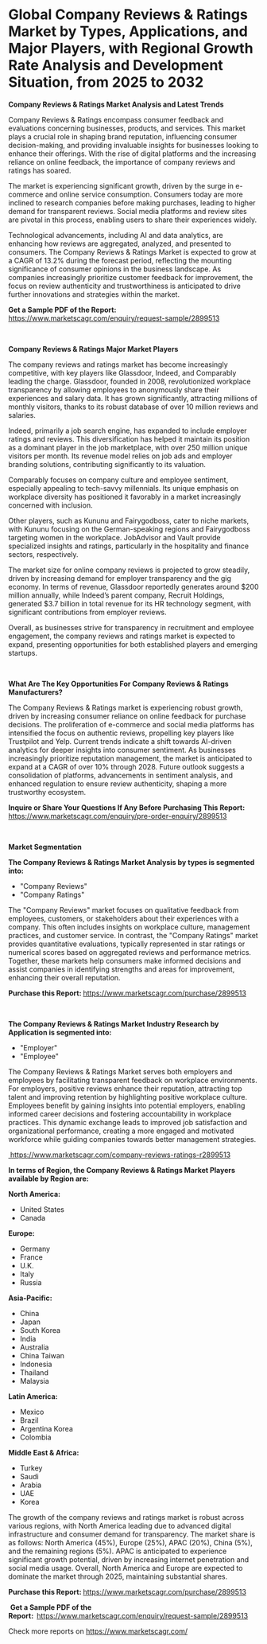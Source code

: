 <p><h1>Global Company Reviews & Ratings Market by Types, Applications, and Major Players, with Regional Growth Rate Analysis and Development Situation, from 2025 to 2032</h1></p><p><strong>Company Reviews & Ratings Market Analysis and Latest Trends</strong></p>
<p><p>Company Reviews & Ratings encompass consumer feedback and evaluations concerning businesses, products, and services. This market plays a crucial role in shaping brand reputation, influencing consumer decision-making, and providing invaluable insights for businesses looking to enhance their offerings. With the rise of digital platforms and the increasing reliance on online feedback, the importance of company reviews and ratings has soared.</p><p>The market is experiencing significant growth, driven by the surge in e-commerce and online service consumption. Consumers today are more inclined to research companies before making purchases, leading to higher demand for transparent reviews. Social media platforms and review sites are pivotal in this process, enabling users to share their experiences widely.</p><p>Technological advancements, including AI and data analytics, are enhancing how reviews are aggregated, analyzed, and presented to consumers. The Company Reviews & Ratings Market is expected to grow at a CAGR of 13.2% during the forecast period, reflecting the mounting significance of consumer opinions in the business landscape. As companies increasingly prioritize customer feedback for improvement, the focus on review authenticity and trustworthiness is anticipated to drive further innovations and strategies within the market.</p></p>
<p><strong>Get a Sample PDF of the Report:&nbsp;</strong> <a href="https://www.marketscagr.com/enquiry/request-sample/2899513?utm_campaign=2116&utm_medium=2&utm_source=Github&utm_content=ia&utm_term=16032025&utm_id=company-reviews-ratings">https://www.marketscagr.com/enquiry/request-sample/2899513</a></p>
<p>&nbsp;</p>
<p><strong>Company Reviews & Ratings Major Market Players</strong></p>
<p><p>The company reviews and ratings market has become increasingly competitive, with key players like Glassdoor, Indeed, and Comparably leading the charge. Glassdoor, founded in 2008, revolutionized workplace transparency by allowing employees to anonymously share their experiences and salary data. It has grown significantly, attracting millions of monthly visitors, thanks to its robust database of over 10 million reviews and salaries.</p><p>Indeed, primarily a job search engine, has expanded to include employer ratings and reviews. This diversification has helped it maintain its position as a dominant player in the job marketplace, with over 250 million unique visitors per month. Its revenue model relies on job ads and employer branding solutions, contributing significantly to its valuation.</p><p>Comparably focuses on company culture and employee sentiment, especially appealing to tech-savvy millennials. Its unique emphasis on workplace diversity has positioned it favorably in a market increasingly concerned with inclusion. </p><p>Other players, such as Kununu and Fairygodboss, cater to niche markets, with Kununu focusing on the German-speaking regions and Fairygodboss targeting women in the workplace. JobAdvisor and Vault provide specialized insights and ratings, particularly in the hospitality and finance sectors, respectively.</p><p>The market size for online company reviews is projected to grow steadily, driven by increasing demand for employer transparency and the gig economy. In terms of revenue, Glassdoor reportedly generates around $200 million annually, while Indeed’s parent company, Recruit Holdings, generated $3.7 billion in total revenue for its HR technology segment, with significant contributions from employer reviews.</p><p>Overall, as businesses strive for transparency in recruitment and employee engagement, the company reviews and ratings market is expected to expand, presenting opportunities for both established players and emerging startups.</p></p>
<p>&nbsp;</p>
<p><strong>What Are The Key Opportunities For Company Reviews & Ratings Manufacturers?</strong></p>
<p><p>The Company Reviews & Ratings market is experiencing robust growth, driven by increasing consumer reliance on online feedback for purchase decisions. The proliferation of e-commerce and social media platforms has intensified the focus on authentic reviews, propelling key players like Trustpilot and Yelp. Current trends indicate a shift towards AI-driven analytics for deeper insights into consumer sentiment. As businesses increasingly prioritize reputation management, the market is anticipated to expand at a CAGR of over 10% through 2028. Future outlook suggests a consolidation of platforms, advancements in sentiment analysis, and enhanced regulation to ensure review authenticity, shaping a more trustworthy ecosystem.</p></p>
<p><strong>Inquire or Share Your Questions If Any Before Purchasing This Report:</strong> <a href="https://www.marketscagr.com/enquiry/pre-order-enquiry/2899513?utm_campaign=2116&utm_medium=2&utm_source=Github&utm_content=ia&utm_term=16032025&utm_id=company-reviews-ratings">https://www.marketscagr.com/enquiry/pre-order-enquiry/2899513</a></p>
<p>&nbsp;</p>
<p><strong>Market Segmentation</strong></p>
<p><strong>The Company Reviews & Ratings Market Analysis by types is segmented into:</strong></p>
<p><ul><li>"Company Reviews"</li><li>"Company Ratings"</li></ul></p>
<p><p>The "Company Reviews" market focuses on qualitative feedback from employees, customers, or stakeholders about their experiences with a company. This often includes insights on workplace culture, management practices, and customer service. In contrast, the "Company Ratings" market provides quantitative evaluations, typically represented in star ratings or numerical scores based on aggregated reviews and performance metrics. Together, these markets help consumers make informed decisions and assist companies in identifying strengths and areas for improvement, enhancing their overall reputation.</p></p>
<p><strong>Purchase this Report:&nbsp;</strong><a href="https://www.marketscagr.com/purchase/2899513?utm_campaign=2116&utm_medium=2&utm_source=Github&utm_content=ia&utm_term=16032025&utm_id=company-reviews-ratings">https://www.marketscagr.com/purchase/2899513</a></p>
<p>&nbsp;</p>
<p><strong>The Company Reviews & Ratings Market Industry Research by Application is segmented into:</strong></p>
<p><ul><li>"Employer"</li><li>"Employee"</li></ul></p>
<p><p>The Company Reviews & Ratings Market serves both employers and employees by facilitating transparent feedback on workplace environments. For employers, positive reviews enhance their reputation, attracting top talent and improving retention by highlighting positive workplace culture. Employees benefit by gaining insights into potential employers, enabling informed career decisions and fostering accountability in workplace practices. This dynamic exchange leads to improved job satisfaction and organizational performance, creating a more engaged and motivated workforce while guiding companies towards better management strategies.</p></p>
<p><a href="https://www.marketscagr.com/company-reviews-ratings-r2899513?utm_campaign=2116&utm_medium=2&utm_source=Github&utm_content=ia&utm_term=16032025&utm_id=company-reviews-ratings">&nbsp;https://www.marketscagr.com/company-reviews-ratings-r2899513</a></p>
<p><strong>In terms of Region, the Company Reviews & Ratings Market Players available by Region are:</strong></p>
<p>
    <p> <strong> North America: </strong>
        <ul>
            <li>United States</li>
            <li>Canada</li>
        </ul>
        </p> 
    <p> <strong> Europe: </strong>
        <ul>
            <li>Germany</li>
            <li>France</li>
            <li>U.K.</li>
            <li>Italy</li>
            <li>Russia</li>
        </ul>
        </p> 
    <p> <strong> Asia-Pacific: </strong>
        <ul>
            <li>China</li>
            <li>Japan</li>
            <li>South Korea</li>
            <li>India</li>
            <li>Australia</li>
            <li>China Taiwan</li>
            <li>Indonesia</li>
            <li>Thailand</li>
            <li>Malaysia</li>
        </ul>
        </p> 
    <p> <strong> Latin America: </strong>
        <ul>
            <li>Mexico</li>
            <li>Brazil</li>
            <li>Argentina Korea</li>
            <li>Colombia</li>
        </ul>
        </p> 
    <p> <strong> Middle East & Africa: </strong>
        <ul>
            <li>Turkey</li>
            <li>Saudi</li>
            <li>Arabia</li>
            <li>UAE</li>
            <li>Korea</li>
        </ul>
    </p>
    </p>
<p><p>The growth of the company reviews and ratings market is robust across various regions, with North America leading due to advanced digital infrastructure and consumer demand for transparency. The market share is as follows: North America (45%), Europe (25%), APAC (20%), China (5%), and the remaining regions (5%). APAC is anticipated to experience significant growth potential, driven by increasing internet penetration and social media usage. Overall, North America and Europe are expected to dominate the market through 2025, maintaining substantial shares.</p></p>
<p><strong>Purchase this Report: </strong><a href="https://www.marketscagr.com/purchase/2899513?utm_campaign=2116&utm_medium=2&utm_source=Github&utm_content=ia&utm_term=16032025&utm_id=company-reviews-ratings">https://www.marketscagr.com/purchase/2899513</a></p>
<p>&nbsp;<strong>Get a Sample PDF of the Report:&nbsp;&nbsp;</strong><a href="https://www.marketscagr.com/enquiry/request-sample/2899513?utm_campaign=2116&utm_medium=2&utm_source=Github&utm_content=ia&utm_term=16032025&utm_id=company-reviews-ratings">https://www.marketscagr.com/enquiry/request-sample/2899513</a></p>
<p><strong></strong></p>
<p>Check more reports on <a href="https://www.marketscagr.com/?utm_campaign=2116&utm_medium=2&utm_source=Github&utm_content=ia&utm_term=16032025&utm_id=company-reviews-ratings">https://www.marketscagr.com/</a></p>